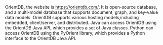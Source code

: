 OrientDB, the website is https://orientdb.com/. It is open-source database, and a multi-model database that supports document, graph, and key-value data models. OrientDB supports various hosting models,including embedded, client/server, and distributed. Java can access OrientDB using the OrientDB Java API, which provides a set of Java classes. Python can access OrientDB using the PyOrient library, which provides a Python interface to the OrientDB Java API. 
